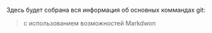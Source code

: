 Здесь будет собрана вся информация об основных коммандах git:

> с использованием возможностей Markdwon